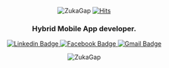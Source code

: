<p align="center">
  <img alt="ZukaGap" src="https://komarev.com/ghpvc/?username=ZukaGap&label=Profile%20views&color=green&style=plastic" />
  <a href="https://hits.seeyoufarm.com">
    <img alt="Hits" src="https://hits.seeyoufarm.com/api/count/incr/badge.svg?username=ZukaGap&label=Profile+views&color=green&style=plastic&url=https%3A%2F%2Fkomarev.com%2Fghpvc%2F&count_bg=%2379C83D&title_bg=%23555555&icon=&icon_color=%23E7E7E7&title=hits&edge_flat=false)](https://hits.seeyoufarm.com" />
  </a>
</p>

<p align="center">
  <h3 align="center">Hybrid Mobile App developer.</h3>
</p>

<p align="center">
  <a href="https://www.linkedin.com/in/zurabi-gaprindashvili-0b3388187/">
    <img alt="Linkedin Badge" src="https://img.shields.io/badge/-LinkedIn-blue?style=flat-square&logo=Linkedin&logoColor=white&link=https://www.linkedin.com/in/zurabi-gaprindashvili-0b3388187/" />
  </a>
 
  <a href="https://www.facebook.com/gaprindashvili3/">
    <img alt="Facebook Badge" src="https://img.shields.io/badge/facebook-1877f2?style=flat-square&logo=facebook&logoColor=white&link=https://www.facebook.com/gaprindashvili3/" />
  </a>
   
  <a href="mailto:zurabigaprindashvili@gmail.com">
    <img alt="Gmail Badge" src="https://img.shields.io/badge/Gmail-d14836?style=flat-square&logo=Gmail&logoColor=white&link=mailto:zurabigaprindashvili@gmail.com" />
  </a>
</p>

<p align="center">
  <img align="center" src="https://github-readme-stats.vercel.app/api?username=ZukaGap&show_icons=true&locale=en&count_private=true&show_icons=true&include_all_commits=true&theme=calm" alt="ZukaGap" />
</p>
